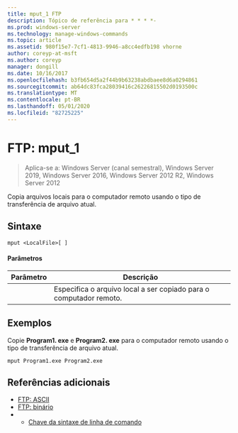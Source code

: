 ```yaml
---
title: mput_1 FTP
description: Tópico de referência para * * * *-
ms.prod: windows-server
ms.technology: manage-windows-commands
ms.topic: article
ms.assetid: 980f15e7-7cf1-4813-9946-a8cc4edfb198 vhorne
author: coreyp-at-msft
ms.author: coreyp
manager: dongill
ms.date: 10/16/2017
ms.openlocfilehash: b3fb654d5a2f44b9b63238abdbaee8d6a0294861
ms.sourcegitcommit: ab64dc83fca28039416c26226815502d0193500c
ms.translationtype: MT
ms.contentlocale: pt-BR
ms.lasthandoff: 05/01/2020
ms.locfileid: "82725225"
---
```

# <a name="ftp-mput_1"></a>FTP: mput_1

> Aplica-se a: Windows Server (canal semestral), Windows Server 2019, Windows Server 2016, Windows Server 2012 R2, Windows Server 2012

Copia arquivos locais para o computador remoto usando o tipo de transferência de arquivo atual.   
## <a name="syntax"></a>Sintaxe  
```  
mput <LocalFile>[ ]  
```  
#### <a name="parameters"></a>Parâmetros  

|  Parâmetro  |                       Descrição                        |
|-------------|----------------------------------------------------------|
| <LocalFile> | Especifica o arquivo local a ser copiado para o computador remoto. |

## <a name="examples"></a>Exemplos  
Copie **Program1. exe** e **Program2. exe** para o computador remoto usando o tipo de transferência de arquivo atual.  
```  
mput Program1.exe Program2.exe  
```  
## <a name="additional-references"></a>Referências adicionais  
-   [FTP: ASCII](ftp-ascii.md)  
-   [FTP: binário](ftp-binary.md)  
-   - [Chave da sintaxe de linha de comando](command-line-syntax-key.md)  
